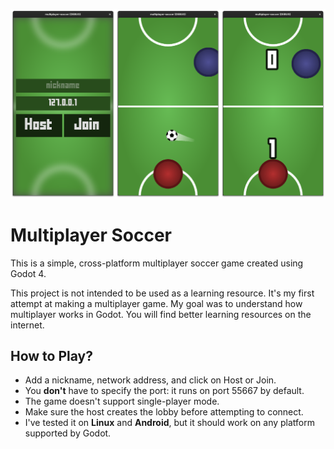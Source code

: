 ![Game screenshots](screenshots/soccer-combined.png)

# Multiplayer Soccer
This is a simple, cross-platform multiplayer soccer game created using Godot 4.

This project is not intended to be used as a learning resource. 
It's my first attempt at making a multiplayer game. 
My goal was to understand how multiplayer works in Godot. 
You will find better learning resources on the internet.

## How to Play?
- Add a nickname, network address, and click on Host or Join.
- You **don't** have to specify the port: it runs on port 55667 by default.
- The game doesn't support single-player mode.
- Make sure the host creates the lobby before attempting to connect.
- I've tested it on **Linux** and **Android**, but it should work on any platform supported by Godot.
